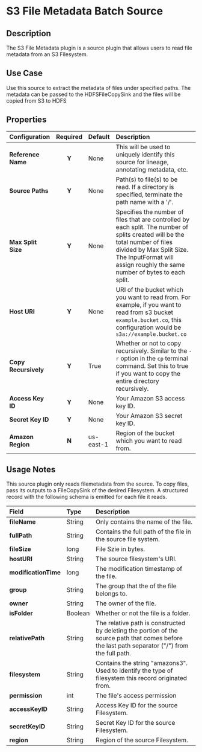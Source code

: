 # S3 File Metadata Batch Source

Description
-----------
The S3 File Metadata plugin is a source plugin that allows users to read file metadata from an S3 Filesystem.


Use Case
--------
Use this source to extract the metadata of files under specified paths. The metadata can be passed to the
HDFSFileCopySink and the files will be copied from S3 to HDFS


Properties
----------
| Configuration          | Required | Default   | Description                                                                                                                                                                                                                                                                     |
| :--------------------- | :------: | :------   | :------------------------------------------------------------------------------------------------------------------------------------------------------------------------------------------------------------------------------------------------------------------------------ |
| **Reference Name**     |  **Y**   | None      | This will be used to uniquely identify this source for lineage, annotating metadata, etc.                                                                                                                                                                                       |
| **Source Paths**       |  **Y**   | None      | Path(s) to file(s) to be read. If a directory is specified, terminate the path name with a '/'.                                                                                                                                                                                 |
| **Max Split Size**     |  **Y**   | None      | Specifies the number of files that are controlled by each split. The number of splits created will be the total number of files divided by Max Split Size. The InputFormat will assign roughly the same number of bytes to each split.                                          |
| **Host URI**           |  **Y**   | None      | URI of the bucket which you want to read from. For example, if you want to read from s3 bucket `example.bucket.co`, this configuration would be `s3a://example.bucket.co`                                                                                                       |
| **Copy Recursively**   |  **Y**   | True      | Whether or not to copy recursively. Similar to the `-r` option in the `cp` terminal command. Set this to true if you want to copy the entire directory recursively.                                                                                                             |
| **Access Key ID**      |  **Y**   | None      | Your Amazon S3 access key ID.                                                                                                                                                                                                                                                   |
| **Secret Key ID**      |  **Y**   | None      | Your Amazon S3 secret key ID.                                                                                                                                                                                                                                                   |
| **Amazon Region**      |  **N**   | us-east-1 | Region of the bucket which you want to read from.                                                                                                                                                                                                                               |

Usage Notes
-----------
This source plugin only reads filemetadata from the source. To copy files, pass its outputs to a FileCopySink of the desired Filesystem.
A structured record with the following schema is emitted for each file it reads.

| Field                  | Type   | Description                                                                                                                                    |
| :--------------------- | :----- | :-------------------------                                                                                                                     |
| **fileName**           | String | Only contains the name of the file.                                                                                                            |
| **fullPath**           | String | Contains the full path of the file in the source file system.                                                                                  |
| **fileSize**           | long   | File Szie in bytes.                                                                                                                            |
| **hostURI**            | String | The source filesystem's URI.                                                                                                                   |
| **modificationTime**   | long   | The modification timestamp of the file.                                                                                                        |
| **group**              | String | The group that the of the file belongs to.                                                                                                     |
| **owner**              | String | The owner of the file.                                                                                                                         |
| **isFolder**           | Boolean| Whether or not the file is a folder.                                                                                                           |
| **relativePath**       | String | The relative path is constructed by deleting the portion of the source path that comes before the last path separator ("/") from the full path.|
| **filesystem**         | String | Contains the string "amazons3". Used to identify the type of filesystem this record originated from.                                           |
| **permission**         | int    | The file's access permission                                                                                                                   |
| **accessKeyID**        | String | Access Key ID for the source Filesystem.                                                                                                       |
| **secretKeyID**        | String | Secret Key ID for the source Filesystem.                                                                                                       |
| **region**             | String | Region of the source Filesystem.                                                                                                               |
